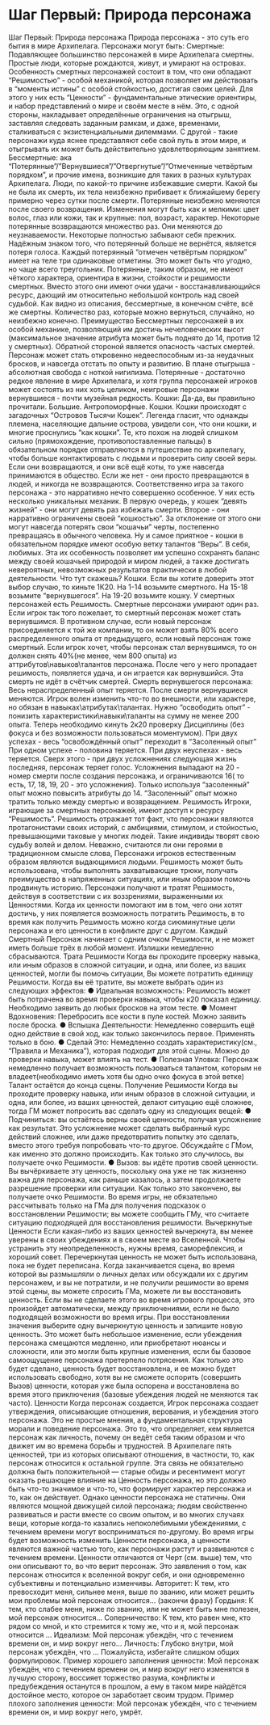 # Шаг Первый: Природа персонажа

Шаг Первый: Природа персонажа Природа персонажа \- это суть его бытия в мире Архипелага. Персонажи могут быть: Смертные: Подавляющее большинство персонажей в мире Архипелага смертны. Простые люди, которые рождаются, живут, и умирают на островах. Особенность смертных персонажей состоит в том, что они обладают “Решимостью” \- особой механикой, которая позволяет им действовать в “моменты истины” с особой стойкостью, достигая своих целей. Для этого у них есть “Ценности” \- фундаментальные этические ориентиры, и набор представлений о мире и своём месте в нём. Это, с одной стороны, накладывает определённые ограничения на отыгрыш, заставляя следовать заданным рамкам, и даже, временами, сталкиваться с экзистенциальными дилеммами. С другой \- такие персонажи куда яснее представляют себе свой путь в этом мире, и отыгрывать их может быть действительно удовлетворяющим занятием. Бессмертные: ака “Потерянные”/”Вернувшиеся”/”Отвергнутые”/”Отмеченные четвёртым порядком”, и прочие имена, возникшие для таких в разных культурах Архипелага. Люди, по какой-то причине избежавшие смерти. Какой бы не была их смерть, их тела неизбежно прибивает к ближайшему берегу примерно через сутки после смерти. Потерянные неизбежно меняются после своего возвращения. Изменения могут быть как и мелкими: цвет волос, глаз или кожи, так и крупные: пол, возраст, характер. Некоторые потерянные возвращаются множество раз. Они меняются до неузнаваемости. Некоторые полностью забывают себя прежних. Надёжным знаком того, что потерянный больше не вернётся, является потеря голоса. Каждый потерянный “отмечен четвёртым порядком” имеет на теле три одинаковые отметины. Это может быть что угодно, но чаще всего треугольник. Потерянные, таким образом, не имеют чёткого характера, ориентира в жизни, стойкости и решимости смертных. Вместо этого они имеют очки удачи \- восстанавливающийся ресурс, дающий им относительно небольшой контроль над своей судьбой. Как видно из описания, бессмертные, в конечном счёте, всё же смертны. Количество раз, которые можно вернуться, случайно, но неизбежно конечно. Преимущество Бессмертных персонажей в их особой механике, позволяющий им достичь нечеловеческих высот \(максимальное значение атрибута может быть поднято до 14, против 12 у смертных\). Обратной стороной является опасность частых смертей. Персонаж может стать откровенно недееспособным из-за неудачных бросков, и навсегда отстать по опыту и развитию. В плане отыгрыша \- абсолютная свобода с ноткой нигилизма. Потерянные \- достаточно редкое явление в мире Архипелага, и хотя группа персонажей игроков может состоять из них хоть целиком, неигровые персонажи вернувшиеся \- почти музейная редкость. Кошки: Да-да, вы правильно прочитали. Большие. Антропоморфные. Кошки. Кошки происходят с загадочных “Островов Тысячи Кошек”. Легенда гласит, что однажды племена, населяющие дальние острова, увидели сон, что они кошки, и многие проснулись “как кошки”. Те, кто похож на людей слишком сильно \(прямохождение, противопоставленные пальцы\) в обязательном порядке отправляются в путешествие по архипелагу, чтобы больше контактировать с людьми и проверить силу своей веры. Если они возвращаются, и они всё ещё коты, то уже навсегда принимаются в общество. Если же нет \- они просто превращаются в людей, и никогда не возвращаются. Соответственно игра за такого персонажа \- это нарративно нечто совершенно особенное. У них есть несколько уникальных механик. В первую очередь, у кошек “девять жизней” \- они могут девять раз избежать смерти. Второе \- они нарративно ограничены своей “кошкостью”. За отклонение от этого они могут навсегда потерять свои “кошачьи” черты, постепенно превращаясь в обычного человека. Ну и самое приятное \- кошки в обязательном порядке имеют особую ветку талантов “Веры”. В себя, любимых. Эта их особенность позволяет им успешно сохранять баланс между своей кошачьей природой и миром людей, а также достигать невероятных, невозможных результатов практически в любой деятельности. Что тут скажешь? Кошки. Если вы хотите доверить этот выбор случаю, то киньте 1К20\. На 1-14 возьмите смертного. На 15-18 возьмите “вернувшегося”. На 19-20 возьмите кошку. У смертных персонажей есть Решимость. Смертные персонажи умирают один раз. Если игрок так того пожелает, то смертный персонаж может стать вернувшимся. В противном случае, если новый персонаж присоединяется к той же компании, то он может взять 80% всего распределенного опыта от предыдущего, если новый персонаж тоже смертный. Если игрок хочет, чтобы персонаж стал вернувшимся, то он должен снять 40%\(не менее, чем 800 опыта\) из аттрибутов\навыков\талантов персонажа. После чего у него пропадает решимость, появляется удача, и он играется как вернувшийся. Эта смерть не идёт в счётчик смертей. Смерть вернувшегося персонажа: Весь нераспределенный опыт теряется. После смерти вернувшиеся меняются. Игрок волен изменить что-то во внешности, или характере, но обязан в навыках\атрибутах\талантах. Нужно “освободить опыт” \- понизить характеристики\навыки\таланты на сумму не менее 200 опыта. Теперь необходимо кинуть 2к20 проверку Дисциплины \(без фокуса и без возможности пользоваться моментумом\). При двух успехах \- весь “освобождённый опыт” переходит в “Засоленный опыт” При одном успехе \- половина теряется. При двух неуспехах \- весь теряется. Сверх этого \- при двух усложнениях следующая жизнь последняя, персонаж теряет голос. Усложнения выпадают на 20 - номер смерти после создания персонажа, и ограничиваются 16\( то есть, 17, 18, 19, 20 - это усложнения\). Только используя “засоленный” опыт можно повысить атрибуты до 14\. “Засоленный” опыт можно тратить только между смертью и возвращением. Решимость Игроки, играющие за смертных персонажей, имеют доступ к ресурсу “Решимость”. Решимость отражает тот факт, что персонажи являются протагонистами своих историй, с амбициями, стимулом, и стойкостью, превышающими таковые у многих людей. Такие индивиды творят свою судьбу волей и делом. Неважно, считаются ли они героями в традиционном смысле слова, Персонажи игроков естественным образом являются выдающимися людьми. Решимость может быть использована, чтобы выполнять захватывающие трюки, получать преимущество в напряженных ситуациях, или иным образом помочь продвинуть историю. Персонажи получают и тратят Решимость, действуя в соответствии с их воззрениями, выраженными их Ценностями. Когда их ценности помогают им в том, чего они хотят достичь, у них появляется возможность потратить Решимость, в то время как получить Решимость можно когда сиюминутные цели персонажа и его ценности в конфликте друг с другом. Каждый Смертный Персонаж начинает с одним очком Решимости, и не может иметь больше трёх в любой момент. Излишки немедленно сбрасываются. Трата Решимости Когда вы проходите проверку навыка, или иным образов в сложной ситуации, и одна, или более, из ваших ценностей, могли бы помочь ситуации, Вы можете потратить единицу Решимости. Когда вы её тратите, вы можете выбрать один из следующих эффектов: ● Идеальная возможность: Решимость может быть потрачена во время проверки навыка, чтобы к20 показал единицу. Необходимо заявить до любых бросков на этом тесте. ● Момент Вдохновения: Перебросить все кости в пуле костей. Можно заявить после броска. ● Вспышка Деятельности: Немедленно совершить ещё одно действие в свой ход, как только закончилось первое. Применять только в бою. ● Сделай Это: Немедленно создать характеристику\(см., “Правила и Механика”\), которая подходит для этой сцены. Можно до проверки навыка, может влиять на тест. ● Полезная Уловка: Персонаж немедленно получает возможность пользоваться талантом, которым не владеет\(необходимо иметь хотя бы одно очко фокуса в этой ветке\) Талант остаётся до конца сцены. Получение Решимости Когда вы проходите проверку навыка, или иным образов в сложной ситуации, и одна, или более, из ваших ценностей, делают ситуацию ещё сложнее, тогда ГМ может попросить вас сделать одну из следующих вещей: ● Подчиниться: вы остаётесь верны своей ценности, получая усложнение как результат. Это усложнение может сделать выбранный курс действий сложнее, или даже предотвратить попытку это сделать, вместо этого требуя попробовать что-то другое. Обсуждайте с ГМом, как именно это должно происходить. Как только это случилось, вы получаете очко Решимости. ● Вызов: вы идёте против своей ценности. Вы вычёркиваете эту ценность, поскольку она уже не так жизненно важна для персонажа, как раньше казалось, а затем продолжаете разрешение проверки или ситуации. Как только это закончено, вы получаете очко Решимости. Во время игры, не обязательно рассчитывать только на ГМа для получения подсказок о восстановлении Решимости; вы можете сообщить ГМу, что считаете ситуацию подходящей для восстановления решимости. Вычеркнутые Ценности Если какая-либо из ваших ценностей вычеркнута, вы менее уверены в своих убеждениях и в своем месте во Вселенной. Чтобы устранить эту неопределенность, нужны время, саморефлексия, и хороший совет. Перечеркнутая ценность не может быть использована, пока не будет переписана. Когда заканчивается сцена, во время которой вы размышляли о личных делах или обсуждали их с другим персонажем, и вы не потратили, и не получили решимости во время этой сцены, вы можете спросить ГМа, можете ли вы восстановить ценность. Если вы не сделаете этого во время игрового процесса, это произойдет автоматически, между приключениями, если не было подходящей возможности во время игры. При восстановлении значения выберите одну вычеркнутую ценность и запишите новую ценность. Это может быть небольшое изменение, если убеждения персонажа смещаются медленно, или приобретают нюансы и сложности, или это могли быть крупные изменения, если бы базовое самоощущение персонажа претерпело потрясения. Как только это будет сделано, ценность будет восстановлена, и ее можно будет использовать свободно, хотя вы не сможете оспорить \(совершить Вызов\) ценности, которая уже была оспорена и восстановлена во время этого приключения \(базовые убеждения людей не меняются так часто\). Ценности Когда персонаж создается, Игрок персонажа создает утверждения, описывающие отношения, верования, и убеждения этого персонажа. Это не простые мнения, а фундаментальная структура морали и поведение персонажа. Это то, что определяет, кем является персонаж как личность, почему он ведёт себя таким образом и что движет им во времена борьбы и трудностей. В Архипелаге пять ценностей, три из которых описывают отношения, в частности, то, как персонаж относится к остальной группе. Эта связь не обязательно должна быть положительной — старые обиды и ресентимент могут оказать решающее влияние на Ценность персонажа, но это должно быть что-то значимое и что-то, что формирует характер персонажа и то, как он действует. Однако ценности персонажа не статичны. Они являются мощной движущей силой персонажа; людям свойственно развиваться и расти вместе со своим опытом, и во многих случаях вещи, которые когда-то казались непоколебимыми убеждениями, с течением времени могут восприниматься по-другому. Во время игры будет возможность изменить Ценности персонажа, а ценности являются важной частью того, как персонажи растут и развиваются с течением времени. Ценности отличаются от Черт \(см. выше\) тем, что они описывают то, во что верит персонаж. Это заявления о том, как персонаж относится к вселенной вокруг себя, и они одновременно субъективны и потенциально изменчивы. Авторитет: К тем, кто превосходит меня, сильнее меня, выше по званию, или может решить мои проблемы мой персонаж относится… \(закончи фразу\) Гордыня: К тем, кто слабее меня, ниже по званию, или не может быть мне полезен, мой персонаж относится… Соперничество: К тем, кто равен мне, кто рядом со мной, и кто стремится к тому же, что и я, мой персонаж относится … Идеализм: Мой персонаж убеждён, что с течением времени он, и мир вокруг него… Личность: Глубоко внутри, мой персонаж убеждён, что … Пожалуйста, избегайте слишком общих формулировок. Пример хорошего заполнения ценности: Мой персонаж убеждён, что с течением времени он, и мир вокруг него изменятся в лучшую сторону, воссияет торжество разума, конфликты и предубеждения останутся в прошлом, а ему в таком мире найдётся достойное место, которое он заработает своим трудом. Пример плохого заполнения ценности: Мой персонаж убеждён, что с течением времени он, и мир вокруг него, умрёт.
